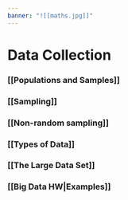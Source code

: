 ```yaml
---
banner: "![[maths.jpg]]"
---
```

# Data Collection

### [[Populations and Samples]]

### [[Sampling]]

### [[Non-random sampling]]

### [[Types of Data]]

### [[The Large Data Set]]

### [[Big Data HW|Examples]]
